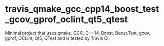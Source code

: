 # travis_qmake_gcc_cpp14_boost_test_gcov_gprof_oclint_qt5_qtest
Minimal project that uses qmake, GCC, C++14, Boost, Boost.Test, gcov, gprof, OCLint, Qt5, QTest and is tested by Travis CI
